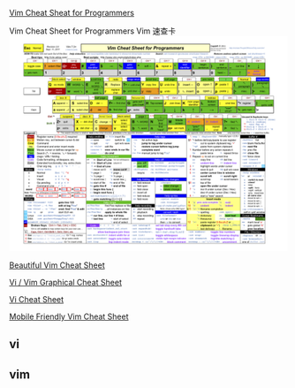 
[Vim Cheat Sheat for Programmers](http://michael.peopleofhonoronly.com/vim/)

Vim Cheat Sheet for Programmers Vim 速查卡
![](img/vim_cheat_sheet_for_programmers_screen.png)

[Beautiful Vim Cheat Sheet](付费)

[Vi / Vim Graphical Cheat Sheet](http://www.viemu.com/a_vi_vim_graphical_cheat_sheet_tutorial.html)

[Vi Cheat Sheet](https://www.gosquared.com/blog/vi-linux-terminal-help-sheet)

[Mobile Friendly Vim Cheat Sheet](https://vim.rtorr.com/lang/zh_cn)

## vi
## vim
